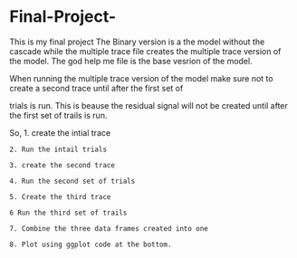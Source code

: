 # Final-Project-

This is my final project 
The Binary version is a the model without the cascade while the multiple trace file creates the multiple trace version of the 
model. The god help me file is the base vesrion of the model. 

When running the multiple trace version of the model make sure not to create a second trace until after the first set of 

trials is run. This is beause the residual signal will not be created until after the first set of trails is run. 

So, 1. create the intial trace

    2. Run the intail trials 
    
    3. create the second trace 
    
    4. Run the second set of trials 
    
    5. Create the third trace 
    
    6 Run the third set of trails 
    
    7. Combine the three data frames created into one 
    
    8. Plot using ggplot code at the bottom. 
    
   
